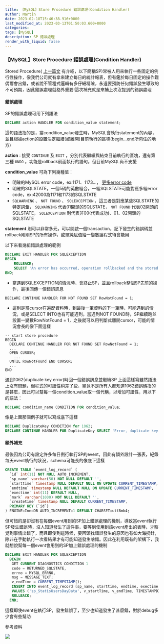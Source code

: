 ```yaml
---
title: 【MySQL】Store Procedure 錯誤處理(Condition Handler)
author: Martin
date: 2023-02-18T15:46:38.916+0000
last_modified_at: 2023-03-13T01:50:03.600+0000
categories: 
tags: [MySQL]
description: SP 錯誤處理
render_with_liquid: false
---
```


### 【MySQL】Store Procedure 錯誤處理\(Condition Handler\)

Stored Procedure\( [上一篇文](./a18b3a9ab02d.md) 有介紹，以下簡稱SP\)常被人用來執行一些固定的例行性操作，像我們公司就有拿來建立每日的統計報表，但有鑑於每日固定的操作難偶爾會出錯，或者說不管程式邏輯有多仔細精確，永遠要預防任何錯誤發生導致的不可預期，因此錯誤處理就格外重要\!這次補充就是來補上次沒提到的錯誤處理
#### 錯誤處理

SP的錯誤處理可用下列語法
```sql
DECLARE action HANDLER FOR condition_value statement;
```

這句語法指的是，當condition\_value發生時，MySQL會執行statement的內容，並且根據action的設置決定繼續\(或離開\)目前執行的區塊\(begin…end所包住的地方\)

**action** : 接受 `CONTINUE` 及 `EXIT` ，分別代表繼續與結束目前執行的區塊，還有第三種 `UNDO` ，功能是rollback前面執行的語句，但目前MySQL尚不支援

**condition\_value** 可為下列幾種值：
- 明確的MySQL error code，ex:1171、1173…， [更多error code](https://dev.mysql.com/doc/mysql-errors/8.0/en/server-error-reference.html)
- 明確的SQLSTATE，一個5碼的英數組合，一組SQLSTATE可能對應多組error code，ex:42000為1171和1173的SQLSTATE
- `SQLWARNING` 、 `NOT FOUND` 、 `SQLEXCEPTION` ，這三者是對應某些SQLSTATE的特定詞彙， `SQLWARNING` 代表01開頭的SQLSTATE， `NOT FOUND` 代表02開頭的SQLSTATE， `SQLEXCEPTION` 則代表非00\(代表成功\)、01、02開頭的SQLSTATE


**statement** 則可以非常多元，可以開啟一個transaction，記下發生的錯誤碼並rollback剛剛SP的所有操作，或單純賦值給一變數讓程式待會能用

以下來看幾組錯誤處理的範例
```sql
DECLARE EXIT HANDLER FOR SQLEXCEPTION
BEGIN
    ROLLBACK;
    SELECT 'An error has occurred, operation rollbacked and the stored procedure was terminated';
END;
```
- 當遇到SQLEXCEPTION的情況時，會終止SP，並且rollback整個SP先前的操作，最後回傳一個錯誤訊息

```vbnet
DECLARE CONTINUE HANDLER FOR NOT FOUND SET RowNotFound = 1;
```
- 這則是當cursor在遍歷資料時，到最後一筆資料的下一筆時，可能遇到的情況，或是SELECT INTO也有可能遇到。當遇到NOT FOUND時，SP繼續跑並設置一變數RowNotFound = 1，之後就可以用判斷式離開cursor，可能的情況會長的像下面這樣

```
-- start store procedure 
BEGIN
  DECLARE CONTINUE HANDLER FOR NOT FOUND SET RowNotFound = 1;
  ...  
  OPEN CUROSR;
    ...
  UNTIL RowNotFound END CURSOR;
  ...
END
```

遇到1062\(duplicate key error\)時回一個錯誤訊息並繼續SP
上面這樣寫雖然語法上沒有問題，但程式的可讀性稍差了些，畢竟不是所有人都知道1062錯誤碼指的是甚麼，因此可以幫每一個condition\_value取一個代稱，以增加可讀性，用以下的語法：
```sql
DECLARE condition_name CONDITION FOR condition_value; 
```

像是上面那個例子就可以寫成底下這樣
```sql
DECLARE DuplicateKey CONDITION for 1062;
DECLARE CONTINUE HANDLER FOR DuplicateKey SELECT 'Error, duplicate key occurred';
```
#### 額外補充

最後因為公司有設定許多每日例行執行SP的event，因此有額外設計一張表，紀錄每天event執行的狀況，schema可能長的像底下這樣
```sql
CREATE TABLE `event_log_record` (
  `id` int(11) NOT NULL AUTO_INCREMENT,
  `sp_name` varchar(50) NOT NULL DEFAULT '',
  `starttime` timestamp NULL DEFAULT NULL ON UPDATE CURRENT_TIMESTAMP,
  `endtime` timestamp NULL DEFAULT NULL ON UPDATE CURRENT_TIMESTAMP,
  `exectime` int(11) DEFAULT NULL,
  `mark` varchar(1000) NOT NULL DEFAULT '',
  `createtime` timestamp NULL DEFAULT CURRENT_TIMESTAMP,
  PRIMARY KEY (`id`)
) ENGINE=InnoDB AUTO_INCREMENT=1 DEFAULT CHARSET=utf8mb4;
```

但可惜的是卻沒有在每個event用到的SP加上錯誤處理的機制，導致當event執行SP發生錯誤時，沒人知道發生了這件事，要等到使用到該event產出的表時，才察覺到事情出錯了，而且即使到這時候，要回頭找錯誤發生的原因也有如大海撈針，除非在手動執行一次看結果才有可能知道發生啥錯。因此在利用既有的架構下，我就想說幫每一個event會用到的SP加上錯誤處理的機制
```sql
DECLARE EXIT HANDLER FOR SQLEXCEPTION
  BEGIN
   GET CURRENT DIAGNOSTICS CONDITION 1 
   code = RETURNED_SQLSTATE,
   errno = MYSQL_ERRNO, 
   msg = MESSAGE_TEXT;
   v_endTime = CURRENT_TIMESTAMP();
   INSERT INTO event_log_record (sp_name, starttime, endtime, exectime, mark)
   VALUES ('sp_StatisUsersDayData', v_startTime, v_endTime, TIMESTAMPDIFF(SECOND, v_startTime, v_endTime), CONCAT('Error_no:', errno, 'Error_text', msg));
   ROLLBACK;
  END;
```

這樣即使event在執行SP，發生錯誤了，至少也知道發生了甚麼錯，對於debug多少會有些幫助

參考資料


[![](https://www.mysqltutorial.org/wp-content/uploads/2014/02/stored-procedure-error.jpg)](https://www.mysqltutorial.org/mysql-error-handling-in-stored-procedures/)



[![]()](https://dev.mysql.com/doc/refman/8.0/en/declare-handler.html)



[![]()](https://dev.mysql.com/doc/refman/8.0/en/handler-scope.html)



[![]()](https://dev.mysql.com/doc/refman/8.0/en/declare-condition.html)





